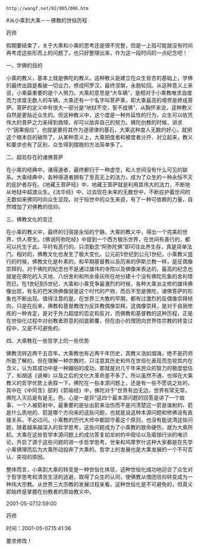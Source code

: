 `http://wangf.net/02/005/006.htm`

#从小乘到大乘－－佛教的世俗历程

药师

假期要结束了，关于大乘和小乘的思考还是很不完整，但是一上班可能就没有时间再考虑这些形而上的问题了。也只好整理出来，作为这一段时间的一点纪念吧！ 

一、学佛的目的 

小乘的教义，基本上就是佛陀的教义。这种教义是建立在众生皆苦的基础上，学佛的最终出路是看破一切业力，修成阿罗汉，最终涅槃，永脱轮回。从这种意义上来说，小乘最重要的是个人努力。大乘的意思是“大车辆”，是相对于小乘教唯求自度而力求度无数人的车辆，大乘还有一个名字叫菩萨乘，即大乘最高的境界是修成菩萨。菩萨的定义中有很大一部分是“地狱不空，誓不成佛”，从胸怀来说，这种教义自然是更贴近众生的。但这种教义中，这个度是一种外延性的行为，众生可以依凭伟大的菩萨之力来得到救赎，却可以放弃自己的努力。佛陀创教的时候，讲求个“因果报应”，也就是要将其作为道德律的基石，大乘这种度人无数的好心，就把这个根本目的破除了。从某种意义上，大乘把度者和被度者分开、对立起来，教义和要求也有了区别，众生得到摆脱的方法简单多了。 

二、超验存在的诸佛菩萨 

在小乘的经典中，诸得道者，最终都归于一种虚空，和人世间没有什么可见的联系。大乘经典中，各种得道者拥有了至高无上的法力，成为了众生的一种永恒不灭的庇护者存在。《地藏王菩萨经》中，地藏王菩萨就是利用其伟大的法力，不断地从地狱中超渡众生。《法华经》中，过去现在未来的无数世中，不断庇护着世间的无数如来佛同时向众生显现。对于俗世中的众生来说，有了一种可依赖的力量，自然增加了对佛教的信仰。 

三、佛教文化的变迁 

在小乘的教义中，最终的归宿是永恒的宁静。大乘的教义中，得出一个完美的世界，供人寄生。《佛说阿弥陀经》中提到一个西方极乐世界，在世间有善行的，都可以托生于此，平时有恶行的，只须勤念“阿弥陀佛”即可往此界生存，真是简单法门。相对的，佛教文化也发生了极大变化。公元前5世纪到公元1世纪，小乘教义盛行的时候，佛教文化是朴素的，和早期基督教以及历来的伊斯兰教一样，是反偶像崇拜的。对于佛陀的纪念也不是通过雄伟的寺院以及佛像来表达的，最高的纪念也就是在佛陀的入灭地、八份舍利和所余骨灰所在地分建十个没有佛陀形象的舍利塔而已。在1世纪到5世纪，大乘和小乘竞争最激烈的时候，各种大乘派主修的雄伟佛像出现，有名的巴米扬佛像就是这个时代的产物，而后不至是佛陀，诸佛菩萨的形象也不断出现。值得注意的是，在世界三大教的早期，都有过激烈的反偶像崇拜倾向，只是在后来，佛教和基督教改为反异教偶像崇拜。这偶像崇拜，是对于自我修练的一种肯定，是对于外力超度的否定和反对，而佛教和基督教的这种历程，正是在世俗化过程中对创教者原意的彻底颠覆，但在由小的僧团向世界性宗教的转变过程中，又是不可避免的。 

四、大乘教在一些哲学上的一些优势 

佛教流转近两千五百年，大乘教也有近两千年历史，其教义浩如烟海，绝不是药师所能了解的。但在理解一种宗教时，只注意其历史和外在世俗化表现而忽视其内在含义，认为其成功中是一种媚俗的成功，那就是对几千年来民众的智力的极度低估了，和胡适《说禅》以及之后的文化大革命差不多了。所以虽然不通，也得在大乘教义的哲学优势上表叙一下。佛陀在一些本源问题上，还是有一些不愿说之处的，其中在《中阿含》部的《箭喻经》中，佛陀对于“世界有边无边，世界有常无常，佛陀入灭后是有是无，色、心是一是异”这四个最本源问题的回答是讲了一个故事，一个人被箭射中，最重要的是扯出箭来治伤而不是问清楚这一箭是谁射的、箭是什么质地的、箭是哪个方向来的这些问题，也就是说这种本源问题和修佛没有直接关系，不必过问。小乘教的历代大师中都固守着这个原则，也没有能说清这些问题，随着越来越深入的哲学思考，这些问题成为了小乘教的致命硬伤，就为大乘所趁。大乘在这些哲学本源问题上的成功答复如龙树的中观论以及瑜珈行派的唯识论，开启了源于这些问题的进一步哲学思考。世亲和鸠摩罗什这种大家都是在先学小乘佛理而后为大乘所动投奔了大乘的。哲学上的发展也是大乘发展的一个不可否认、突视的原因。 

整体而言，小乘到大乘的转变是一种世俗化体现，这种世俗化成功地迎合了众生对于哲学思考和清苦生活的逃避，取得了众生的认同，使佛教从僧团信仰转变成为一种伟大宗教。从世界三大宗教的发展过程来看，这种世俗化是不可避免的，但真义即始终是掌握在创教者的原始教义中。 


2001-05-07.12:59:00

药师

时间：2001-05-07.15:41:36 

要求修改！
